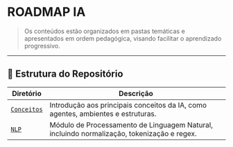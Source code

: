 # ROADMAP IA

> Os conteúdos estão organizados em pastas temáticas e apresentados em ordem pedagógica, visando facilitar o aprendizado progressivo.

---
## 📁 Estrutura do Repositório

| Diretório   | Descrição                                                                 |
|-------------|---------------------------------------------------------------------------|
| [`Conceitos`](./Conceitos) | Introdução aos principais conceitos da IA, como agentes, ambientes e estruturas. |
| [`NLP`](./NLP)             | Módulo de Processamento de Linguagem Natural, incluindo normalização, tokenização e regex. |
